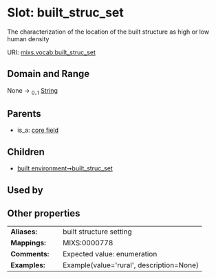 
# Slot: built_struc_set


The characterization of the location of the built structure as high or low human density

URI: [mixs.vocab:built_struc_set](https://w3id.org/mixs/vocab/built_struc_set)


## Domain and Range

None &#8594;  <sub>0..1</sub> [String](types/String.md)

## Parents

 *  is_a: [core field](core_field.md)

## Children

 *  [built environment➞built_struc_set](built_environment_built_struc_set.md)

## Used by


## Other properties

|  |  |  |
| --- | --- | --- |
| **Aliases:** | | built structure setting |
| **Mappings:** | | MIXS:0000778 |
| **Comments:** | | Expected value: enumeration |
| **Examples:** | | Example(value='rural', description=None) |

